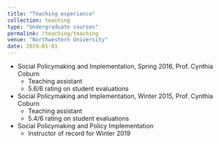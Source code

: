 ```yaml
---
title: "Teaching experience"
collection: teaching
type: "Undergraduate courses"
permalink: /teaching/teaching
venue: "Northwestern University"
date: 2019-01-01
---
```



- Social Policymaking and Implementation, Spring 2016, Prof. Cynthia Coburn
  - Teaching assistant
  - 5.6/6 rating on student evaluations
- Social Policymaking and Implementation, Winter 2015, Prof. Cynthia Coburn
  - Teaching assistant
  - 5.4/6 rating on student evaluations
- Social Policymaking and Policy Implementation
  - Instructor of record for Winter 2019
